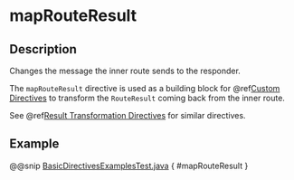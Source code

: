 <a id="maprouteresult-java"></a>
# mapRouteResult

## Description

Changes the message the inner route sends to the responder.

The `mapRouteResult` directive is used as a building block for @ref[Custom Directives](../custom-directives.md#custom-directives-java) to transform the
`RouteResult` coming back from the inner route.

See @ref[Result Transformation Directives](index.md#result-transformation-directives-java) for similar directives.

## Example

@@snip [BasicDirectivesExamplesTest.java](../../../../../../../test/java/docs/http/javadsl/server/directives/BasicDirectivesExamplesTest.java) { #mapRouteResult }